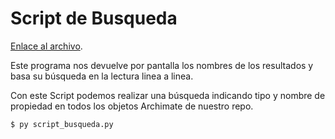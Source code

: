# Script de Busqueda

[Enlace al archivo](https://github.com/alu0100885453/Desarrollos-Practicas-STIC/blob/master/script_busqueda.py).

Este programa nos devuelve por pantalla los nombres de los resultados y basa su búsqueda en la lectura linea a linea.

Con este Script podemos realizar una búsqueda indicando tipo y nombre de propiedad en todos los objetos Archimate de nuestro repo.

`$ py script_busqueda.py`



